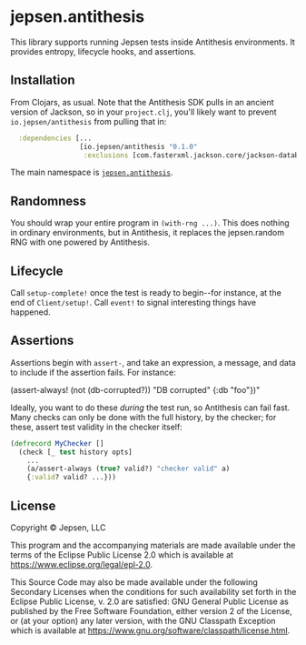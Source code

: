 # jepsen.antithesis

This library supports running Jepsen tests inside Antithesis environments. It
provides entropy, lifecycle hooks, and assertions.

## Installation

From Clojars, as usual. Note that the Antithesis SDK pulls in an ancient
version of Jackson, so in your `project.clj`, you'll likely want to prevent
`io.jepsen/antithesis` from pulling that in:

```clj
  :dependencies [...
                 [io.jepsen/antithesis "0.1.0"
                  :exclusions [com.fasterxml.jackson.core/jackson-databind]]
```

The main namespace is [`jepsen.antithesis`](src/jepsen/antithesis.clj).

## Randomness

You should wrap your entire program in `(with-rng ...)`. This does nothing in
ordinary environments, but in Antithesis, it replaces the jepsen.random RNG
with one powered by Antithesis.

## Lifecycle

Call `setup-complete!` once the test is ready to begin--for instance, at the
end of `Client/setup!`. Call `event!` to signal interesting things have
happened.

## Assertions

Assertions begin with `assert-`, and take an expression, a message, and data
to include if the assertion fails. For instance:

(assert-always! (not (db-corrupted?)) \"DB corrupted\" {:db \"foo\"})"

Ideally, you want to do these *during* the test run, so Antithesis can fail
fast. Many checks can only be done with the full history, by the checker; for
these, assert test validity in the checker itself:

```clj
(defrecord MyChecker []
  (check [_ test history opts]
    ...
    (a/assert-always (true? valid?) "checker valid" a)
    {:valid? valid? ...}))
```

## License

Copyright © Jepsen, LLC

This program and the accompanying materials are made available under the
terms of the Eclipse Public License 2.0 which is available at
https://www.eclipse.org/legal/epl-2.0.

This Source Code may also be made available under the following Secondary
Licenses when the conditions for such availability set forth in the Eclipse
Public License, v. 2.0 are satisfied: GNU General Public License as published by
the Free Software Foundation, either version 2 of the License, or (at your
option) any later version, with the GNU Classpath Exception which is available
at https://www.gnu.org/software/classpath/license.html.
